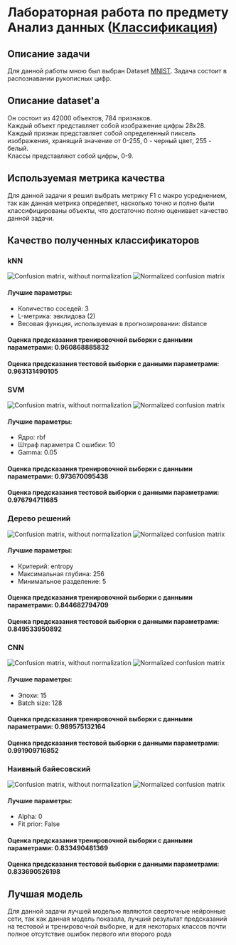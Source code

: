 # Лабораторная работа по предмету Анализ данных ([Классификация](https://github.com/EgerV/Laba2/blob/master/Laba.ipynb))
## Описание задачи
Для данной работы мною был выбран Dataset [MNIST](https://mega.nz/#!tBcFgQyT!ut7yQPgTBNe4sl7kmQLeB-U3o5IAmLQsu88k_LdCD68). Задача состоит в распознавании рукописных цифр.
## Описание dataset'а
Он состоит из 42000 объектов, 784 признаков.  
Каждый объект представляет собой изображение цифры 28x28.  
Каждый признак представляет собой определенный пиксель изображения, хранящий значение от 0-255, 0 - черный цвет, 255 - белый.  
Классы представляют собой цифры, 0-9.  
## Используемая метрика качества
Для данной задачи я решил выбрать метрику F1 с макро усреднением, так как данная метрика определяет, насколько точно и полно были классифицированы объекты, что достаточно полно оценивает качество данной задачи.
## Качество полученных классификаторов
### kNN
![Confusion matrix, without normalization](https://github.com/EgerV/Laba2/blob/master/CM/kNN_CM.png)
![Normalized confusion matrix](https://github.com/EgerV/Laba2/blob/master/CM/kNN_NCM.png)  
#### Лучшие параметры:
 - Количество соседей: 3
 - L-метрика: эвклидова (2)
 - Весовая функция, используемая в прогнозировании: distance
#### Оценка предсказания тренировочной выборки с данными параметрами: 0.960868885832
#### Оценка предсказания тестовой выборки с данными параметрами: 0.963131490105
### SVM
![Confusion matrix, without normalization](https://github.com/EgerV/Laba2/blob/master/CM/SVM_CM.png)
![Normalized confusion matrix](https://github.com/EgerV/Laba2/blob/master/CM/SVM_NCM.png)  
#### Лучшие параметры:
 - Ядро: rbf
 - Штраф параметра C ошибки: 10
 - Gamma: 0.05
#### Оценка предсказания тренировочной выборки с данными параметрами: 0.973670095438
#### Оценка предсказания тестовой выборки с данными параметрами: 0.976794711685
### Дерево решений
![Confusion matrix, without normalization](https://github.com/EgerV/Laba2/blob/master/CM/Tree_CM.png)
![Normalized confusion matrix](https://github.com/EgerV/Laba2/blob/master/CM/Tree_NCM.png)  
#### Лучшие параметры:
 - Критерий: entropy
 - Максимальная глубина: 256
 - Минимальное разделение: 5
#### Оценка предсказания тренировочной выборки с данными параметрами: 0.844682794709
#### Оценка предсказания тестовой выборки с данными параметрами: 0.849533950892
### CNN
![Confusion matrix, without normalization](https://github.com/EgerV/Laba2/blob/master/CM/CNN_CM.png)
![Normalized confusion matrix](https://github.com/EgerV/Laba2/blob/master/CM/CNN_NCM.png)  
#### Лучшие параметры:
 - Эпохи: 15
 - Batch size: 128
#### Оценка предсказания тренировочной выборки с данными параметрами: 0.989575132164
#### Оценка предсказания тестовой выборки с данными параметрами: 0.991909716852
### Наивный байесовский
![Confusion matrix, without normalization](https://github.com/EgerV/Laba2/blob/master/CM/NB_CM.png)
![Normalized confusion matrix](https://github.com/EgerV/Laba2/blob/master/CM/NB_NCM.png)  
#### Лучшие параметры:
 - Alpha: 0
 - Fit prior: False
#### Оценка предсказания тренировочной выборки с данными параметрами: 0.833490481369
#### Оценка предсказания тестовой выборки с данными параметрами: 0.833690526198
## Лучшая модель
Для данной задачи лучшей моделью являются сверточные нейронные сети, так как данная модель показала, лучший результат предсказаний на тестовой и тренировочной выборке, и для некоторых классов почти полное отсутствие ошибок первого или второго рода
